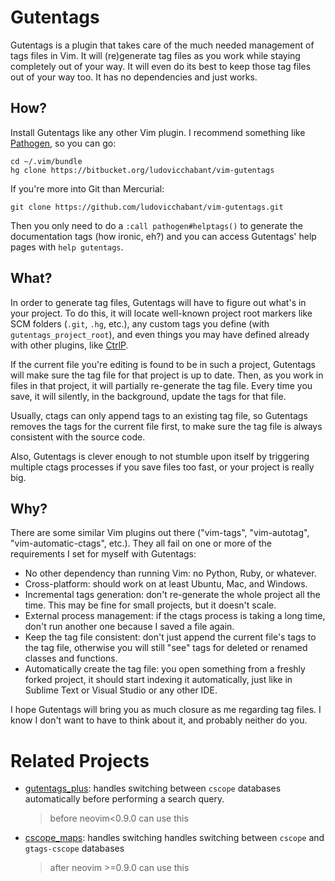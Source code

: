 
# Gutentags

Gutentags is a plugin that takes care of the much needed management of tags
files in Vim. It will (re)generate tag files as you work while staying
completely out of your way. It will even do its best to keep those tag files
out of your way too. It has no dependencies and just works.


## How?

Install Gutentags like any other Vim plugin. I recommend something like
[Pathogen][], so you can go:

    cd ~/.vim/bundle
    hg clone https://bitbucket.org/ludovicchabant/vim-gutentags

If you're more into Git than Mercurial:

    git clone https://github.com/ludovicchabant/vim-gutentags.git

Then you only need to do a `:call pathogen#helptags()` to generate the
documentation tags (how ironic, eh?) and you can access Gutentags' help pages
with `help gutentags`.


## What?

In order to generate tag files, Gutentags will have to figure out what's in
your project. To do this, it will locate well-known project root markers like
SCM folders (`.git`, `.hg`, etc.), any custom tags you define (with
`gutentags_project_root`), and even things you may have defined already with
other plugins, like [CtrlP][].

If the current file you're editing is found to be in such a project, Gutentags
will make sure the tag file for that project is up to date. Then, as you work
in files in that project, it will partially re-generate the tag file. Every
time you save, it will silently, in the background, update the tags for that
file.

Usually, ctags can only append tags to an existing tag file, so Gutentags
removes the tags for the current file first, to make sure the tag file is
always consistent with the source code.

Also, Gutentags is clever enough to not stumble upon itself by triggering
multiple ctags processes if you save files too fast, or your project is really
big.


## Why?

There are some similar Vim plugins out there ("vim-tags", "vim-autotag",
"vim-automatic-ctags", etc.). They all fail on one or more of the requirements
I set for myself with Gutentags:

* No other dependency than running Vim: no Python, Ruby, or whatever.
* Cross-platform: should work on at least Ubuntu, Mac, and Windows.
* Incremental tags generation: don't re-generate the whole project all the time.
  This may be fine for small projects, but it doesn't scale.
* External process management: if the ctags process is taking a long time, don't
  run another one because I saved a file again.
* Keep the tag file consistent: don't just append the current file's tags to the
  tag file, otherwise you will still "see" tags for deleted or renamed classes
  and functions.
* Automatically create the tag file: you open something from a freshly forked
  project, it should start indexing it automatically, just like in Sublime Text
  or Visual Studio or any other IDE.

I hope Gutentags will bring you as much closure as me regarding tag files. I know
I don't want to have to think about it, and probably neither do you.


# Related Projects

* [gutentags_plus](https://github.com/skywind3000/gutentags_plus): handles
  switching between `cscope` databases automatically before performing a search
  query.
  > before neovim<0.9.0 can use this
* [cscope_maps](https://github.com/qytang2014/cscope_maps.nvim): handles switching handles
  switching between `cscope` and `gtags-cscope` databases
  > after neovim >=0.9.0 can use this

[Pathogen]: https://github.com/tpope/vim-pathogen
[ctrlp]: https://github.com/kien/ctrlp.vim

